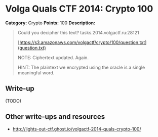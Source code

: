 # Volga Quals CTF 2014: Crypto 100

**Category:** Crypto
**Points:** 100
**Description:**

> Could you decipher this text?
> tasks.2014.volgactf.ru:28121
>
> [https://s3.amazonaws.com/volgactf/crypto/100/question.txt](question.txt)
>
> NOTE: Ciphertext updated. Again.
>
> HINT: The plaintext we encrypted using the oracle is a single meaningful word.

## Write-up

(TODO)

## Other write-ups and resources

* <http://lights-out-ctf.ghost.io/volgactf-2014-quals-crypto-100/>
